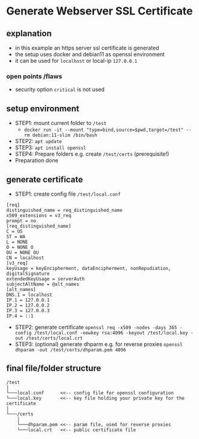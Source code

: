 
# Generate Webserver SSL Certificate

## explanation

* in this example an https server ssl certificate is generated
* the setup uses docker and debian11 as openssl environment
* it can be used for `localhost` or local-ip `127.0.0.1`

### open points /flaws

* security option `critical` is not used

## setup environment

* STEP1: mount current folder to `/test`
  * `docker run -it --mount "type=bind,source=$pwd,target=/test" --rm debian:11-slim /bin/bash`
* STEP2: `apt update`
* STEP3: `apt install openssl`
* STEP4: Prepare folders e.g. create `/test/certs` (prerequisite!)
* Preparation done

## generate certificate

* STEP1: create config file `/test/local.conf`

```nginx
[req]
distinguished_name = req_distinguished_name
x509_extensions = v3_req
prompt = no
[req_distinguished_name]
C = US
ST = WA
L = NONE
O = NONE O
OU = NONE OU
CN = localhost
[v3_req]
keyUsage = keyEncipherment, dataEncipherment, nonRepudiation, digitalSignature
extendedKeyUsage = serverAuth
subjectAltName = @alt_names
[alt_names]
DNS.1 = localhost
IP.1 = 127.0.0.1
IP.2 = 127.0.0.2
IP.3 = 127.0.0.3
IP.4 = ::1
```

* STEP2: generate certificate `openssl req -x509 -nodes -days 365 -config /test/local.conf -newkey rsa:4096 -keyout /test/local.key -out /test/certs/local.crt`
* STEP3: (optional) generate dhparm e.g. for reverse proxies `openssl dhparam -out /test/certs/dhparam.pem 4096`

## final file/folder structure

```nginx
/test
│   
└───local.conf      <<-- config file for openssl configuration
└───local.key       <<-- key file holding your private key for the certificate
│
└───/certs
    │
    └───dhparam.pem <<-- param file, used for reverse proxies
    └───local.crt   <<-- public certificate file
```
